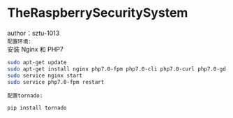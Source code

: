 TheRaspberrySecuritySystem
===================================
author：sztu-1013<br>
`配置环境:`<br>
安装 Nginx 和 PHP7<br>
```BASH
sudo apt-get update
sudo apt-get install nginx php7.0-fpm php7.0-cli php7.0-curl php7.0-gd php7.0-mcrypt php7.0-cgi
sudo service nginx start
sudo service php7.0-fpm restart
```
`配置tornado:`<br>
```BASH
pip install tornado
```